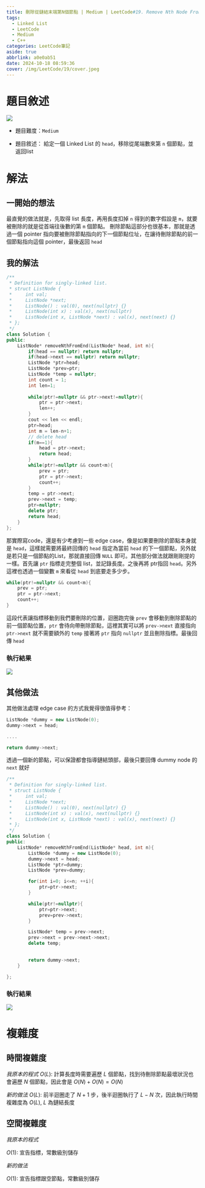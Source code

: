 ```yaml
---
title: 刪除從鏈結末端第N個節點 | Medium | LeetCode#19. Remove Nth Node From End of List
tags:
  - Linked List
  - LeetCode
  - Medium
  - C++
categories: LeetCode筆記
aside: true
abbrlink: a0e0ab51
date: 2024-10-18 08:59:36
cover: /img/LeetCode/19/cover.jpeg
---
```


# 題目敘述

![](/img/LeetCode/19/question.jpeg)

- 題目難度：`Medium`

- 題目敘述： 給定一個 Linked List 的 `head`，移除從尾端數來第 `n` 個節點，並返回list

# 解法


## 一開始的想法

最直覺的做法就是，先取得 list 長度，再用長度扣掉 `n` 得到的數字假設是 `m`，就要被刪除的就是從首端往後數的第 `m` 個節點。 刪除節點這部分也很基本，那就是透過一個 pointer 指向要被刪除節點指向的下一個節點位址，在讓待刪除節點的前一個節點指向這個 pointer，最後返回 `head`
 
## 我的解法

```cpp
/**
 * Definition for singly-linked list.
 * struct ListNode {
 *     int val;
 *     ListNode *next;
 *     ListNode() : val(0), next(nullptr) {}
 *     ListNode(int x) : val(x), next(nullptr) 
 *     ListNode(int x, ListNode *next) : val(x), next(next) {}
 * };
 */
class Solution {
public:
    ListNode* removeNthFromEnd(ListNode* head, int n){
        if(head == nullptr) return nullptr;
        if(head->next == nullptr) return nullptr;
        ListNode *ptr=head;
        ListNode *prev=ptr;
        ListNode *temp = nullptr;
        int count = 1;
        int len=1;
        
        while(ptr!=nullptr && ptr->next!=nullptr){
            ptr = ptr->next;
            len++;
        }
        cout << len << endl;
        ptr=head;
        int m = len-n+1;
        // delete head
        if(m==1){
            head = ptr->next;
            return head;
        }
        while(ptr!=nullptr && count<m){
            prev = ptr;
            ptr = ptr->next;
            count++;
        }
        temp = ptr->next;
        prev->next = temp;
        ptr=nullptr;
        delete ptr;
        return head;
    }
};
```


那實際寫code，還是有少考慮到一些 edge case，像是如果要刪除的節點本身就是 `head`，這樣就需要將最終回傳的 `head` 指定為當前 `head` 的下一個節點，另外就是若只是一個節點的List，那就直接回傳 `NULL` 即可。其他部分做法就跟剛剛提的一樣。首先讓 `ptr` 指標走完整個 list，並記錄長度。之後再將 ptr指回 `head`。另外這裡也透過一個變數 `m` 來看從 `head` 到底要走多少步。

```cpp
while(ptr!=nullptr && count<m){
    prev = ptr;
    ptr = ptr->next;
    count++;
}
```

這段代表讓指標移動到我們要刪除的位置，迴圈跑完後 `prev` 會移動到刪除節點的前一個節點位置，`ptr` 會待向帶刪除節點，這裡其實可以將 `prev->next` 直接指向 `ptr->next` 就不需要額外的 `temp` 接著將 `ptr` 指向 `nullptr` 並且刪除指標。最後回傳 `head` 


### 執行結果

![](/img/LeetCode/19/result.jpeg)

## 其他做法

其他做法處理 edge case 的方式我覺得很值得參考：

```cpp
ListNode *dummy = new ListNode(0);
dummy->next = head;

....

return dummy->next;
```

透過一個新的節點，可以保證都會指導鏈結頭部，最後只要回傳 dummy node 的 `next` 就好


```cpp
/**
 * Definition for singly-linked list.
 * struct ListNode {
 *     int val;
 *     ListNode *next;
 *     ListNode() : val(0), next(nullptr) {}
 *     ListNode(int x) : val(x), next(nullptr) {}
 *     ListNode(int x, ListNode *next) : val(x), next(next) {}
 * };
 */
class Solution {
public:
    ListNode* removeNthFromEnd(ListNode* head, int n){
        ListNode *dummy = new ListNode(0);
        dummy->next = head;
        ListNode *ptr=dummy;
        ListNode *prev=dummy;

        for(int i=0; i<=n; ++i){
            ptr=ptr->next;
        }

        while(ptr!=nullptr){
            ptr=ptr->next;
            prev=prev->next;
        }

        ListNode* temp = prev->next;
        prev->next = prev->next->next;
        delete temp;

        
        return dummy->next;
    }

};
```


### 執行結果

![](/img/LeetCode/19/result2.jpeg)

# 複雜度

## 時間複雜度

*我原本的程式*
$O(L)$: 計算長度時需要遍歷 $L$ 個節點，找到待刪除節點最壞狀況也會遍歷 $N$ 個節點，因此會是 $O(N)+O(N) = O(N)$ 

*新的做法*
$O(L)$: 前半迴圈走了 $N+1$ 步，後半迴圈執行了 $L-N$ 次，因此執行時間複雜度為 $O(L)$, $L$ 為鏈結長度

## 空間複雜度

*我原本的程式*

$O(1)$: 宣告指標，常數級別儲存

*新的做法*

$O(1)$: 宣告指標跟空節點，常數級別儲存
